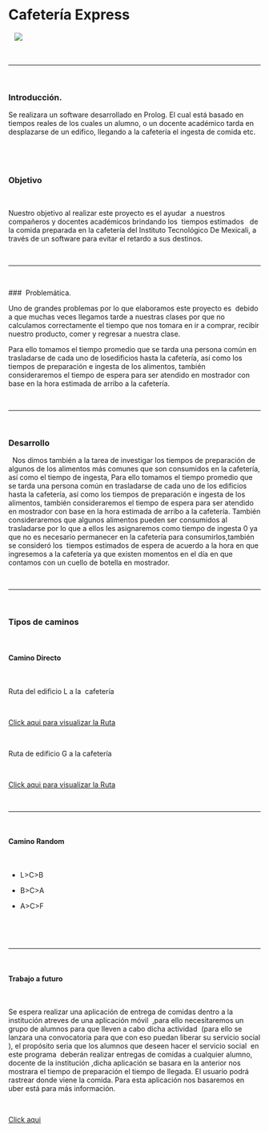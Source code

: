 

# Cafetería Express

  
![](https://github.com/migueshock/cafeteriaExpress/blob/master/17200739_1635687669835626_231279714_o.jpg)

 

---

 
### Introducción.

Se realizara un software desarrollado en Prolog. El cual está basado en tiempos reales de los cuales un alumno,
o un docente académico tarda en desplazarse de un edifico, llegando a la cafetería el ingesta de comida etc.

 
---

### Objetivo

 

Nuestro objetivo al realizar este proyecto es el ayudar  a nuestros compañeros y docentes académicos brindando los 
tiempos estimados   de la comida preparada en la cafetería del Instituto Tecnológico De Mexicali, a través de un
software para evitar el retardo a sus destinos. 

  

---

 

###  Problemática.


Uno de grandes problemas por lo que elaboramos este proyecto es  debido a que muchas veces llegamos tarde a nuestras clases por que no calculamos correctamente el tiempo que nos tomara en ir a comprar, recibir nuestro producto, comer y regresar a nuestra clase.

Para ello tomamos el tiempo promedio que se tarda una persona común en trasladarse de cada uno de losedificios hasta la cafetería, así como los tiempos de preparación e ingesta de los alimentos, también consideraremos el tiempo de espera para ser atendido en mostrador con base en la hora estimada de arribo a la cafetería. 

 

---

 

### Desarrollo

 
Nos dimos también a la tarea de investigar los tiempos de preparación de algunos de los alimentos más comunes que son consumidos en la cafetería, así como el tiempo de ingesta, Para ello tomamos el tiempo promedio que se tarda una persona común en trasladarse de cada uno de los edificios hasta la cafetería, así como los tiempos de preparación e ingesta de los alimentos, también consideraremos el tiempo de espera para ser atendido en mostrador con base en la hora estimada de arribo a la cafetería. También consideraremos que algunos alimentos pueden ser consumidos al trasladarse por lo que a ellos les asignaremos como tiempo de ingesta 0 ya que no es necesario permanecer en la cafetería para consumirlos,también se consideró los  tiempos estimados de espera de acuerdo a la hora en que ingresemos a la cafetería ya que existen momentos en el día en que contamos con un cuello de botella en mostrador.

 

---

 

### Tipos de caminos

 

#### Camino Directo

 

Ruta del edificio L a la 
cafetería

 

[Click aqui para visualizar la Ruta](https://github.com/mikyackerman/cafeteriaExpress/blob/master/RUTACAFERTERIA%20AL%20(L).png)

 
 

Ruta de edificio G a la cafetería

 

[Click aqui para visualizar la Ruta](https://github.com/migueshock/cafeteriaExpress/blob/master/cafeteria%20ruta%20g%20al%20cafeteria.jpg)

 

---

 

#### Camino Random

 

- L>C>B

- B>C>A

- A>C>F

 

 

---

 

#### Trabajo a futuro

 

Se espera realizar una aplicación de entrega de comidas dentro a la institución atreves de una aplicación móvil  ,para ello necesitaremos un grupo de alumnos para que lleven a cabo dicha actividad  (para ello se lanzara una convocatoria para que con eso puedan liberar su servicio social ), el propósito seria que los alumnos que deseen hacer el servicio social  en este programa  deberán realizar entregas de comidas a cualquier alumno, docente de la institución ,dicha aplicación se basara en la anterior nos mostrara el tiempo de preparación el tiempo de llegada. El usuario podrá rastrear donde viene la comida. Para esta aplicación nos basaremos en uber está para más información.

 

[Click
aqui](http://tecnologia.hola.com/uber-eats-tu-comida-sobre-ruedas/3416/)

